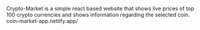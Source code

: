Crypto-Market is a simple react based website that shows live prices of top 100 crypto currencies and shows information regarding the selected coin.
coin-market-app.netlify.app/
